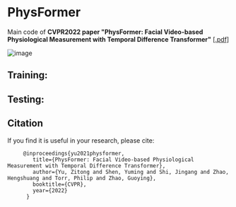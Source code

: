 # PhysFormer
Main code of **CVPR2022 paper "PhysFormer: Facial Video-based Physiological Measurement with Temporal Difference Transformer"**    [[.pdf]](https://arxiv.org/pdf/2111.12082.pdf)   

![image](https://github.com/ZitongYu/PhysFormer/blob/main/framework.png)  

Training:
-----

Testing:
----
  


Citation
------- 
If you find it is useful in your research, please cite:  
         
         @inproceedings{yu2021physformer,
            title={PhysFormer: Facial Video-based Physiological Measurement with Temporal Difference Transformer},
            author={Yu, Zitong and Shen, Yuming and Shi, Jingang and Zhao, Hengshuang and Torr, Philip and Zhao, Guoying},
            booktitle={CVPR},
            year={2022}
          }
